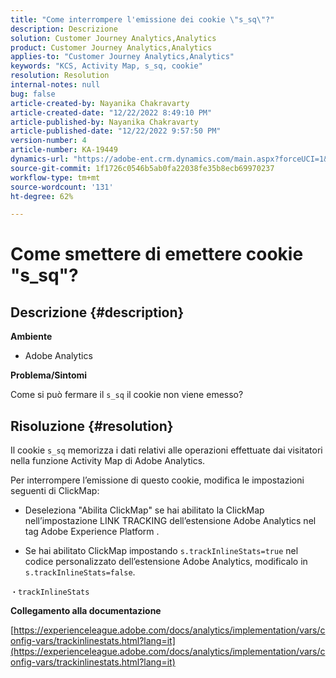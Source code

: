 ```yaml
---
title: "Come interrompere l'emissione dei cookie \"s_sq\"?"
description: Descrizione
solution: Customer Journey Analytics,Analytics
product: Customer Journey Analytics,Analytics
applies-to: "Customer Journey Analytics,Analytics"
keywords: "KCS, Activity Map, s_sq, cookie"
resolution: Resolution
internal-notes: null
bug: false
article-created-by: Nayanika Chakravarty
article-created-date: "12/22/2022 8:49:10 PM"
article-published-by: Nayanika Chakravarty
article-published-date: "12/22/2022 9:57:50 PM"
version-number: 4
article-number: KA-19449
dynamics-url: "https://adobe-ent.crm.dynamics.com/main.aspx?forceUCI=1&pagetype=entityrecord&etn=knowledgearticle&id=43202d12-3a82-ed11-81ac-6045bd006e5a"
source-git-commit: 1f1726c0546b5ab0fa22038fe35b8ecb69970237
workflow-type: tm+mt
source-wordcount: '131'
ht-degree: 62%

---
```


# Come smettere di emettere cookie &quot;s_sq&quot;?

## Descrizione {#description}


<b>Ambiente</b>

- Adobe Analytics

<b>Problema/Sintomi</b>

Come si può fermare il `s_sq` il cookie non viene emesso?


## Risoluzione {#resolution}


Il cookie `s_sq` memorizza i dati relativi alle operazioni effettuate dai visitatori nella funzione Activity Map di Adobe Analytics.

Per interrompere l’emissione di questo cookie, modifica le impostazioni seguenti di ClickMap:

- Deseleziona &quot;Abilita ClickMap&quot; se hai abilitato la ClickMap nell’impostazione LINK TRACKING dell’estensione Adobe Analytics nel tag Adobe Experience Platform .

- Se hai abilitato ClickMap impostando `s.trackInlineStats=true` nel codice personalizzato dell’estensione Adobe Analytics, modificalo in `s.trackInlineStats=false`.

`・trackInlineStats`

<b>Collegamento alla documentazione</b>

[https://experienceleague.adobe.com/docs/analytics/implementation/vars/config-vars/trackinlinestats.html?lang=it](https://experienceleague.adobe.com/docs/analytics/implementation/vars/config-vars/trackinlinestats.html?lang=it)
